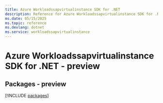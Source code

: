 ```yaml
---
title: Azure Workloadssapvirtualinstance SDK for .NET
description: Reference for Azure Workloadssapvirtualinstance SDK for .NET
ms.date: 05/15/2025
ms.topic: reference
ms.devlang: dotnet
ms.service: workloadssapvirtualinstance
---
```

# Azure Workloadssapvirtualinstance SDK for .NET - preview
## Packages - preview
[!INCLUDE [packages](workloadssapvirtualinstance-index.md)]